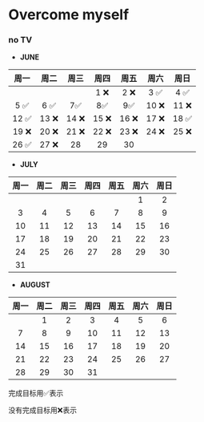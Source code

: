 # Overcome myself

### no TV

- **JUNE**

|周一|周二|周三|周四|周五|周六|周日|
|:---:|:---:|:---:|:---:|:---:|:---:|:---:|
||||1 :x:|2 :x:|3 :white_check_mark:|4 :white_check_mark:|
|5 :white_check_mark:|6 :white_check_mark:|7:white_check_mark:|8:white_check_mark:|9:white_check_mark:|10 :x:|11 :x:|
|12 :white_check_mark:|13 :x:|14 :x:|15 :x:|16 :x:|17 :x:|18 :white_check_mark:|
|19 :x:|20 :x:|21 :x:|22 :x:|23 :x:|24 :x:|25 :x:|
|26 :white_check_mark:|27 :x:|28|29|30|||

- **JULY**

|周一|周二|周三|周四|周五|周六|周日|
|:---:|:---:|:---:|:---:|:---:|:---:|:---:|
||||||1|2|
|3|4|5|6|7|8|9|
|10|11|12|13|14|15|16|
|17|18|19|20|21|22|23|
|24|25|26|27|28|29|30|
|31|||||||

- **AUGUST**

|周一|周二|周三|周四|周五|周六|周日|
|:---:|:---:|:---:|:---:|:---:|:---:|:---:|
||1|2|3|4|5|6|
|7|8|9|10|11|12|13|
|14|15|16|17|18|19|20|
|21|22|23|24|25|26|27|
|28|29|30|31||||


完成目标用:white_check_mark:表示

没有完成目标用:x:表示
